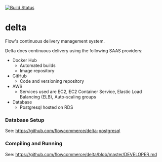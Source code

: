 [![Build Status](https://travis-ci.org/flowcommerce/delta.svg?branch=master)](https://travis-ci.org/flowcommerce/delta)

delta
=====

Flow's continuous delivery management system.

Delta does continuous delivery using the following SAAS providers:

- Docker Hub
    - Automated builds
    - Image repository
- GitHub
    - Code and versioning repository
- AWS
    - Services used are EC2, EC2 Container Service, Elastic Load Balancing (ELB), Auto-scaling groups
- Database
    - Postgresql hosted on RDS

### Database Setup

See: https://github.com/flowcommerce/delta-postgresql

### Compiling and Running

See: https://github.com/flowcommerce/delta/blob/master/DEVELOPER.md
